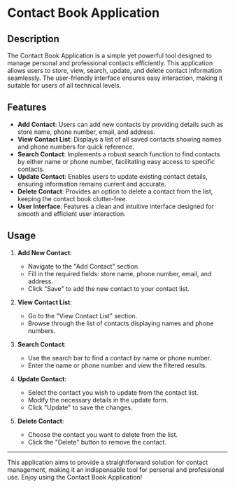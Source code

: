 # Contact Book Application

## Description

The Contact Book Application is a simple yet powerful tool designed to manage personal and professional contacts efficiently. This application allows users to store, view, search, update, and delete contact information seamlessly. The user-friendly interface ensures easy interaction, making it suitable for users of all technical levels.

## Features

- **Add Contact**: Users can add new contacts by providing details such as store name, phone number, email, and address.
- **View Contact List**: Displays a list of all saved contacts showing names and phone numbers for quick reference.
- **Search Contact**: Implements a robust search function to find contacts by either name or phone number, facilitating easy access to specific contacts.
- **Update Contact**: Enables users to update existing contact details, ensuring information remains current and accurate.
- **Delete Contact**: Provides an option to delete a contact from the list, keeping the contact book clutter-free.
- **User Interface**: Features a clean and intuitive interface designed for smooth and efficient user interaction.

## Usage

1. **Add New Contact**:
   - Navigate to the "Add Contact" section.
   - Fill in the required fields: store name, phone number, email, and address.
   - Click "Save" to add the new contact to your contact list.

2. **View Contact List**:
   - Go to the "View Contact List" section.
   - Browse through the list of contacts displaying names and phone numbers.

3. **Search Contact**:
   - Use the search bar to find a contact by name or phone number.
   - Enter the name or phone number and view the filtered results.

4. **Update Contact**:
   - Select the contact you wish to update from the contact list.
   - Modify the necessary details in the update form.
   - Click "Update" to save the changes.

5. **Delete Contact**:
   - Choose the contact you want to delete from the list.
   - Click the "Delete" button to remove the contact.

---

This application aims to provide a straightforward solution for contact management, making it an indispensable tool for personal and professional use. Enjoy using the Contact Book Application!
